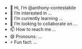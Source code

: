 - 👋 Hi, I’m @anthony-contestabile
- 👀 I’m interested in ...
- 🌱 I’m currently learning ...
- 💞️ I’m looking to collaborate on ...
- 📫 How to reach me ...
- 😄 Pronouns: ...
- ⚡ Fun fact: ...

<!---
anthony-contestabile/anthony-contestabile is a ✨ special ✨ repository because its `README.md` (this file) appears on your GitHub profile.
You can click the Preview link to take a look at your changes.
--->
